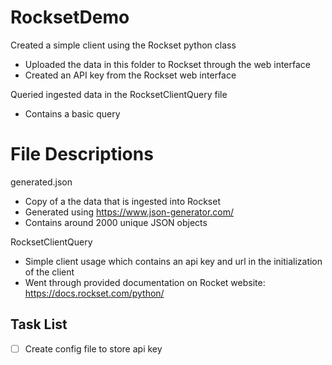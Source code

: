 # RocksetDemo
 Created a simple client using the Rockset python class
 - Uploaded the data in this folder to Rockset through the web interface
 - Created an API key from the Rockset web interface

Queried ingested data in the RocksetClientQuery file
 - Contains a basic query

# File Descriptions
generated.json
 - Copy of a the data that is ingested into Rockset
 - Generated using https://www.json-generator.com/
 - Contains around 2000 unique JSON objects

RocksetClientQuery
 - Simple client usage which contains an api key and url in the initialization of the client
 - Went through provided documentation on Rocket website: https://docs.rockset.com/python/

## Task List
- [ ] Create config file to store api key
